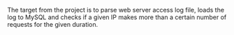 The target from the project is to parse web server access log file, 
loads the log to MySQL and checks if a given IP makes more than a certain number of requests for the given duration. 
